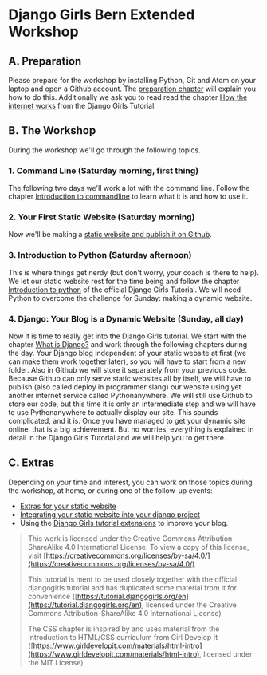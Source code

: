 # Django Girls Bern Extended Workshop


## A. Preparation

Please prepare for the workshop by installing Python, Git and Atom on your laptop and open a Github account. The [preparation chapter](/chapter1/preparations.md) will explain you how to do this. Additionally we ask you to read read the chapter  [How the internet works](https://tutorial.djangogirls.org/en/how_the_internet_works/) from the Django Girls Tutorial.


## B. The Workshop
During the workshop we'll go through the following topics.

### 1. Command Line (Saturday morning, first thing)

The following two days we'll work a lot with the command line. Follow the chapter [Introduction to commandline](https://tutorial.djangogirls.org/en/intro_to_command_line/) to learn what it is and how to use it.

### 2. Your First Static Website (Saturday morning)

Now we'll be making a [static website and publish it on Github](/chapter1.md).

### 3. Introduction to Python (Saturday afternoon)

This is where things get nerdy \(but don't worry, your coach is there to help\). We let our static website rest for the time being and follow the chapter [Introduction to python](https://tutorial.djangogirls.org/en/python_introduction/) of the official Django Girls Tutorial. We will need Python to overcome the challenge for Sunday: making a dynamic website.

### 4. Django: Your Blog is a Dynamic Website (Sunday, all day)

Now it is time to really get into the Django Girls tutorial. We start with the chapter [What is Django?](https://tutorial.djangogirls.org/en/django/) and work through the following chapters during the day.
Your Django blog independent of your static website at first (we can make them work together later), so you will have to start from a new folder. Also in Github we will store it separately from your previous code. Because Github can only serve static websites all by itself, we will have to publish \(also called deploy in programmer slang\) our website using yet another internet service called Pythonanywhere. We will still use Github to store our code, but this time it is only an intermediate step and we will have to use Pythonanywhere to actually display our site. This sounds complicated, and it is. Once you have managed to get your dynamic site online, that is a big achievement. But no worries, everything is explained in detail in the Django Girls Tutorial and we will help you to get there.

## C. Extras

Depending on your time and interest, you can work on those topics during the workshop, at home, or during one of the follow-up events:

* [Extras for your static website](/introduction.md)
* [Integrating your static website into your django project](/adding-your-static-page-to-django.md)
* Using the [Django Girls tutorial extensions](https://tutorial.djangogirls.org/en/django/) to improve your blog.

> This work is licensed under the Creative Commons Attribution-ShareAlike 4.0 International License. To view a copy of this license, visit [https://creativecommons.org/licenses/by-sa/4.0/](https://creativecommons.org/licenses/by-sa/4.0/)
>
> This tutorial is ment to be used closely together with the official djangogirls tutorial and has duplicated some material from it for convenience \([https://tutorial.djangogirls.org/en](https://tutorial.djangogirls.org/en), licensed under the Creative Commons Attribution-ShareAlike 4.0 International License\)
>
> The CSS chapter is inspired by and uses material from the Introduction to HTML/CSS curriculum from Girl Develop It \([https://www.girldevelopit.com/materials/html-intro](https://www.girldevelopit.com/materials/html-intro), licensed under the MIT License\)

